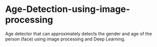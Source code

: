 # Age-Detection-using-image-processing
Age detector that can approximately detects the gender and age of the person (face) using image processing and  Deep Learning.

